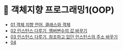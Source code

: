# 📌 객체지향 프로그래밍1(OOP)
* [01 객체 지향 언어, 클래스와 객체](https://github.com/thdqudgns/standard/blob/main/Standard/src/standard/chapter06/TvTest01.java)
* [02 인스턴스 다루기, 멤버변수의 값 바꾸기](https://github.com/thdqudgns/standard/blob/main/Standard/src/standard/chapter06/TvTest02.java)
* [03 인스턴스 다루기, 참조하고 있던 인스턴스의 주소 바꾸기](https://github.com/thdqudgns/standard/blob/main/Standard/src/standard/chapter06/TvTest03.java)
* [04 ](https://github.com/thdqudgns/standard/blob/main/Standard/src/standard/chapter06/TvTest04.java)
